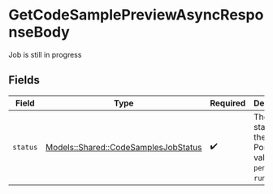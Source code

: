 # GetCodeSamplePreviewAsyncResponseBody

Job is still in progress


## Fields

| Field                                                                               | Type                                                                                | Required                                                                            | Description                                                                         |
| ----------------------------------------------------------------------------------- | ----------------------------------------------------------------------------------- | ----------------------------------------------------------------------------------- | ----------------------------------------------------------------------------------- |
| `status`                                                                            | [Models::Shared::CodeSamplesJobStatus](../../models/shared/codesamplesjobstatus.md) | :heavy_check_mark:                                                                  | The current status of the job. Possible values are `pending` or `running`.          |